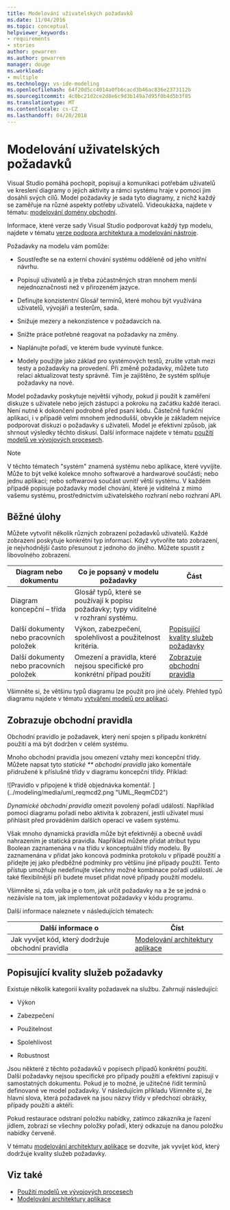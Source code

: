 ```yaml
---
title: Modelování uživatelských požadavků
ms.date: 11/04/2016
ms.topic: conceptual
helpviewer_keywords:
- requirements
- stories
author: gewarren
ms.author: gewarren
manager: douge
ms.workload:
- multiple
ms.technology: vs-ide-modeling
ms.openlocfilehash: 64f20d5cc4014a0fb6cacd3b46ac836e2373112b
ms.sourcegitcommit: 4c0bc21d2ce2d8e6c9d3b149a7d95f0b4d5b3f85
ms.translationtype: MT
ms.contentlocale: cs-CZ
ms.lasthandoff: 04/20/2018
---
```

# <a name="model-user-requirements"></a>Modelování uživatelských požadavků

Visual Studio pomáhá pochopit, popisují a komunikaci potřebám uživatelů ve kreslení diagramy o jejich aktivity a rámci systému hraje v pomoci jim dosáhli svých cílů. Model požadavky je sada tyto diagramy, z nichž každý se zaměřuje na různé aspekty potřeby uživatelů. Videoukázka, najdete v tématu: [modelování domény obchodní](http://channel9.msdn.com/posts/clinted/UML-with-VS-2010-Part-3-Modeling-the-Business-Domain/).

 Informace, které verze sady Visual Studio podporovat každý typ modelu, najdete v tématu [verze podpora architektura a modelování nástroje](../modeling/what-s-new-for-design-in-visual-studio.md#VersionSupport).

 Požadavky na modelu vám pomůže:

-   Soustřeďte se na externí chování systému odděleně od jeho vnitřní návrhu.

-   Popisují uživatelů a je třeba zúčastněných stran mnohem menší nejednoznačnosti než v přirozeném jazyce.

-   Definujte konzistentní Glosář termínů, které mohou být využívána uživatelů, vývojáři a testerům, sada.

-   Snižuje mezery a nekonzistence v požadavcích na.

-   Snižte práce potřebné reagovat na požadavky na změny.

-   Naplánujte pořadí, ve kterém bude vyvinuté funkce.

-   Modely použijte jako základ pro systémových testů, zrušte vztah mezi testy a požadavky na provedení. Při změně požadavky, můžete tuto relaci aktualizovat testy správně. Tím je zajištěno, že systém splňuje požadavky na nové.

 Model požadavky poskytuje největší výhody, pokud ji použít k zaměření diskuze s uživatele nebo jejich zástupci a pokroku na začátku každé iteraci. Není nutné k dokončení podrobně před psaní kódu. Částečně funkční aplikaci, i v případě velmi mnohem jednodušší, obvykle je základem nejvíce podporovat diskuzi o požadavky s uživateli. Model je efektivní způsob, jak shrnout výsledky těchto diskusí. Další informace najdete v tématu [použití modelů ve vývojových procesech](../modeling/use-models-in-your-development-process.md).

> [!NOTE]
> V těchto tématech "systém" znamená systému nebo aplikace, které vyvíjíte. Může to být velké kolekce mnoho softwarové a hardwarové součásti; nebo jednu aplikaci; nebo softwarová součást uvnitř větší systému. V každém případě popisuje požadavky model chování, které je viditelná z mimo vašemu systému, prostřednictvím uživatelského rozhraní nebo rozhraní API.

## <a name="common-tasks"></a>Běžné úlohy

Můžete vytvořit několik různých zobrazení požadavků uživatelů.  Každé zobrazení poskytuje konkrétní typ informací.  Když vytvoříte tato zobrazení, je nejvhodnější často přesunout z jednoho do jiného. Můžete spustit z libovolného zobrazení.

|Diagram nebo dokumentu|Co je popsaný v modelu požadavky|Část|
|-------------------------|-----------------------------------------------|-------------|
|Diagram koncepční – třída|Glosář typů, které se používají k popisu požadavky; typy viditelné v rozhraní systému.||
|Další dokumenty nebo pracovních položek|Výkon, zabezpečení, spolehlivost a použitelnost kritéria.|[Popisující kvality služeb požadavky](#QoSRequirements)|
|Další dokumenty nebo pracovních položek|Omezení a pravidla, které nejsou specifické pro konkrétní případ použití|[Zobrazuje obchodní pravidla](#BusinessRules)|

 Všimněte si, že většinu typů diagramu lze použít pro jiné účely. Přehled typů diagramu najdete v tématu [vytváření modelů pro aplikaci](../modeling/create-models-for-your-app.md).

##  <a name="BusinessRules"></a> Zobrazuje obchodní pravidla

Obchodní pravidlo je požadavek, který není spojen s případu konkrétní použití a má být dodržen v celém systému.

 Mnoho obchodní pravidla jsou omezení vztahy mezi koncepční třídy. Můžete napsat tyto *statické ** obchodní pravidla* jako komentáře přidružené k příslušné třídy v diagramu koncepční třídy. Příklad:

 ![Pravidlo v připojené k třídě objednávka komentář. ] (../modeling/media/uml_reqmcd2.png "UML_ReqmCD2")

 *Dynamické obchodní pravidla* omezit povolený pořadí událostí. Například pomocí diagramu pořadí nebo aktivita k zobrazení, jestli uživatel musí přihlásit před prováděním dalších operací ve vašem systému.

 Však mnoho dynamická pravidla může být efektivněji a obecně uvádí nahrazením je statická pravidla. Například můžete přidat atribut typu Boolean zaznamenána v na třídu v konceptuální třídy modelu. By zaznamenána v přidat jako koncová podmínka protokolu v případě použití a přidejte jej jako předběžné podmínky pro většinu jiné případy použití. Tento přístup umožňuje nedefinujte všechny možné kombinace pořadí událostí. Je také flexibilnější při budete muset přidat nové případy použití modelu.

 Všimněte si, zda volba je o tom, jak určit požadavky na a že se jedná o nezávisle na tom, jak implementovat požadavky v kódu programu.

 Další informace naleznete v následujících tématech:

|Další informace o|Číst|
|--------------------|----------|
|Jak vyvíjet kód, který dodržuje obchodní pravidla|[Modelování architektury aplikace](../modeling/model-your-app-s-architecture.md)|

##  <a name="QoSRequirements"></a> Popisující kvality služeb požadavky

Existuje několik kategorií kvality požadavek na službu. Zahrnují následující:

-   Výkon

-   Zabezpečení

-   Použitelnost

-   Spolehlivost

-   Robustnost

Jsou některé z těchto požadavků v popisech případů konkrétní použití. Další požadavky nejsou specifické pro případy použití a efektivní zapisují v samostatných dokumentu. Pokud je to možné, je užitečné řídit termínů definované ve model požadavky. V následujícím příkladu Všimněte si, že hlavní slova, která požadavek na jsou názvy třídy v předchozí obrázky, případy použití a aktéři:

Pokud restaurace odstraní položku nabídky, zatímco zákazníka je řazení jídlem, zobrazí se všechny položky pořadí, který odkazuje na danou položku nabídky červeně.

V tématu [modelování architektury aplikace](../modeling/model-your-app-s-architecture.md) se dozvíte, jak vyvíjet kód, který dodržuje kvality služeb požadavky.

## <a name="see-also"></a>Viz také

- [Použití modelů ve vývojových procesech](../modeling/use-models-in-your-development-process.md)
- [Modelování architektury aplikace](../modeling/model-your-app-s-architecture.md)
